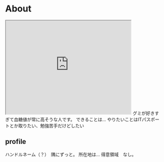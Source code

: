 # About
<iframe src="https://www.openprocessing.org/sketch/969962/embed/" width="400" height="300"></iframe>
グミが好きすぎて血糖値が常に高そうな人です。
できることは... やりたいことはITパスポートとか取りたい、勉強苦手だけどしたい

## profile
ハンドルネーム（？）　隅にずっと。
所在地は...
得意領域　なし。


